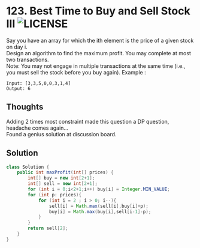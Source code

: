 # 123. Best Time to Buy and Sell Stock III ![LICENSE](https://img.shields.io/badge/Rank-Hard-red)
Say you have an array for which the ith element is the price of a given stock on day i.  
Design an algorithm to find the maximum profit. You may complete at most two transactions.  
Note: You may not engage in multiple transactions at the same time (i.e., you must sell the stock before you buy again).
Example :
```
Input: [3,3,5,0,0,3,1,4]
Output: 6
```
## Thoughts
Adding 2 times most constraint made this question a DP question, headache comes again...  
Found a genius solution at discussion board.

## Solution
```java
class Solution {
    public int maxProfit(int[] prices) {
        int[] buy = new int[2+1];
        int[] sell = new int[2+1];
        for (int i = 0;i<2+1;i++) buy[i] = Integer.MIN_VALUE;
        for (int p: prices){
            for (int i = 2 ; i > 0; i--){
                sell[i] = Math.max(sell[i],buy[i]+p);
                buy[i] = Math.max(buy[i],sell[i-1]-p);
            }
        }
        return sell[2];
    }
}
```
